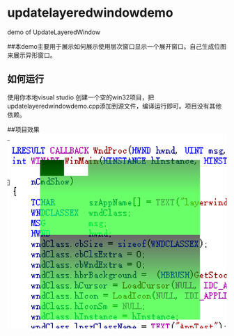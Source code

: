# updatelayeredwindowdemo
demo of UpdateLayeredWindow

##本demo主要用于展示如何展示使用层次窗口显示一个展开窗口。自己生成位图来展示异形窗口。

## 如何运行
使用你本地visual studio 创建一个空的win32项目，把updatelayeredwindowdemo.cpp添加到源文件，编译运行即可。项目没有其他依赖。

##项目效果
![Image](./layerwindowdemo.png)
